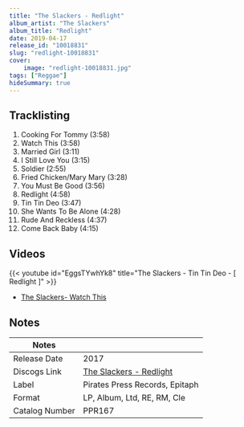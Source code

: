```yaml
---
title: "The Slackers - Redlight"
album_artist: "The Slackers"
album_title: "Redlight"
date: 2019-04-17
release_id: "10018831"
slug: "redlight-10018831"
cover:
    image: "redlight-10018831.jpg"
tags: ["Reggae"]
hideSummary: true
---
```


## Tracklisting
1. Cooking For Tommy (3:58)
2. Watch This (3:58)
3. Married Girl (3:11)
4. I Still Love You (3:15)
5. Soldier (2:55)
6. Fried Chicken/Mary Mary (3:28)
7. You Must Be Good (3:56)
8. Redlight (4:58)
9. Tin Tin Deo (3:47)
10. She Wants To Be Alone (4:28)
11. Rude And Reckless (4:37)
12. Come Back Baby (4:15)

## Videos
{{< youtube id="EggsTYwhYk8" title="The Slackers - Tin Tin Deo - [ Redlight ]" >}}
- [The Slackers- Watch This](https://www.youtube.com/watch?v=z6jNekFYAyg)

## Notes

| Notes          |             |
| ---------------| ----------- |
| Release Date   | 2017 |
| Discogs Link   | [The Slackers - Redlight](https://www.discogs.com/release/10018831) |
| Label          | Pirates Press Records, Epitaph |
| Format         | LP, Album, Ltd, RE, RM, Cle |
| Catalog Number | PPR167 |

